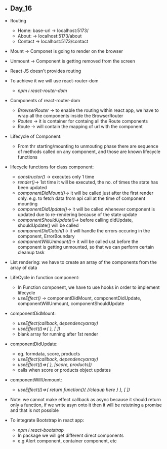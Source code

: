 * Day_16
  - 

* Routing
  - Home: base-url -> localhost:5173/
  - About: -> localhost:5173/about
  - Contact -> localhost:5173/contact

* Mount -> Componet is going to render on the browser
* Unmount -> Component is getting removed from the screen

* React JS doesn't provides routing
* To achieve it we will use react-router-dom
   - *npm i react-router-dom*

* Components of react-router-dom
  - *BrowserRouter* -> to enable the routing within react app, we have to wrap all the components inside the BrowserRouter
  - *Routes* -> it is container for containg all the Route components
  - Route -> will contain the mapping of url with the component

* Lifecycle of Component:
  - From thr starting/mounting to unmouting phase there are sequence of methods called on any component, and those are known lifecycle functions

* lifecycle functions for class component:
  - *constructor()* -> executes only 1 time
  - *render()*-> 1st time it will be executed, the no. of times the state has been updated
  - *componentDidMount()*-> it will be called just after the first render only. e.g. to fetch data from api call at the time of component mounting
  - *componentDidUpdate()*-> it will be called whenever component is updated due to re-rendering because of the state update
  - *componentShouldUpdate()*-> before calling didUpdate, shouldUpdate() will be called 
  - *componentDidCatch()*-> it will handle the errors occuring in the component, ErrorBoundary
  - *componentWillUnmount()*-> it will be called ust before the component is getting unmounted, so that we can perform certain cleanup task

* List rendering: we have to create an array of the components from the array of data

* LifeCycle in function component:
  - In Function component, we have to use hooks in order to implement lifecycle
  - *useEffect()* -> componentDidMount, componentDidUpdate, componentWillUnmount, componentShouldUpdate

* componentDidMount:
  - *useEffect(callback, dependencyarray)*
  - *useEffect(()=>{
  }, [ ])*
  - blank array for running after 1st render

* componentDidUpdate:
  - eg. formdata, score, products
  - *useEffect(callback, dependencyarray)*
  - *useEffect(()=>{
  }, [score, products])*
  - calls when score or products object updates

* componentWillUnmount:
    - *useEffect(()=>{
      return function(){
        //cleaup here
      }
  }, [ ])*

* Note: we cannot make effect callback as async because it should return only a function, if we write asyn onto it then it will be retutning a promise and that is not possible

* To integrate Bootstrap in react app:
  - *npm i react-bootstrap*
  - In package we will get different direct components 
  - e.g  Alert component, container component, etc
  